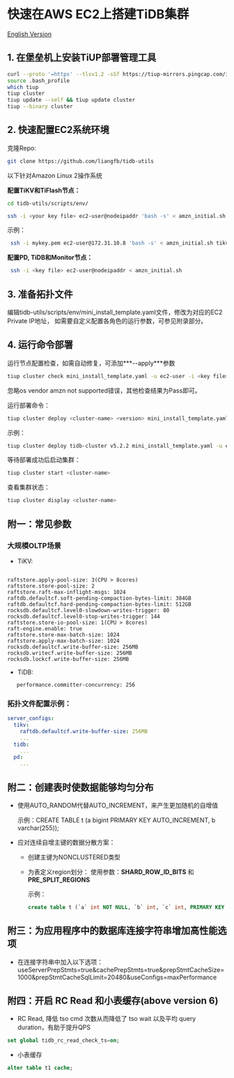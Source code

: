 # 快速在AWS EC2上搭建TiDB集群

[English Version](install_on_aws_ec2_en.md)

## 1. 在堡垒机上安装TiUP部署管理工具

   ```Bash
   curl --proto '=https' --tlsv1.2 -sSf https://tiup-mirrors.pingcap.com/install.sh | sh
   source .bash_profile
   which tiup
   tiup cluster
   tiup update --self && tiup update cluster
   tiup --binary cluster
   ```

## 2. 快速配置EC2系统环境
   克隆Repo:
   ```Bash
   git clone https://github.com/liangfb/tidb-utils
   ```

   以下针对Amazon Linux 2操作系统  

   **配置TiKV和TiFlash节点：**
   ```bash
   cd tidb-utils/scripts/env/
   ```
   ```bash   
   ssh -i <your key file> ec2-user@nodeipaddr 'bash -s' < amzn_initial.sh tikv <data-volume-device>
   ```
   示例：
   ```bash
    ssh -i mykey.pem ec2-user@172.31.10.8 'bash -s' < amzn_initial.sh tikv nvme1n1
   ```

   **配置PD, TiDB和Monitor节点：**
   ```bash
    ssh -i <key file> ec2-user@nodeipaddr < amzn_initial.sh
   ```

## 3. 准备拓扑文件

   编辑tidb-utils/scripts/env/mini_install_template.yaml文件，修改为对应的EC2 Private IP地址，
   如需要自定义配置各角色的运行参数，可参见附录部分。

## 4. 运行命令部署

   运行节点配置检查，如需自动修复，可添加***--apply***参数
   ```bash
   tiup cluster check mini_install_template.yaml -u ec2-user -i <key file>
   ```
   忽略os vendor amzn not supported错误，其他检查结果为Pass即可。

   运行部署命令：
   ```Bash
   tiup cluster deploy <cluster-name> <version> mini_install_template.yaml -u ec2-user -i <key file>
   ```
   示例：

   ```bash
   tiup cluster deploy tidb-cluster v5.2.2 mini_install_template.yaml -u ec2-user -i mykey.pem
   ```

   等待部署成功后启动集群：
   ```bash
   tiup cluster start <cluster-name>
   ```
   查看集群状态：
   ```bash
   tiup cluster display <cluster-name>
   ```

## 附一：常见参数

### 大规模OLTP场景
   - TiKV:
   ```

   raftstore.apply-pool-size: 3(CPU > 8cores)
   raftstore.store-pool-size: 2
   raftstore.raft-max-inflight-msgs: 1024
   raftdb.defaultcf.soft-pending-compaction-bytes-limit: 384GB
   raftdb.defaultcf.hard-pending-compaction-bytes-limit: 512GB
   rocksdb.defaultcf.level0-slowdown-writes-trigger: 80
   rocksdb.defaultcf.level0-stop-writes-trigger: 144
   raftstore.store-io-pool-size: 1(CPU > 8cores)
   raft-engine.enable: true
   raftstore.store-max-batch-size: 1024
   raftstore.apply-max-batch-size: 1024
   rocksdb.defaultcf.write-buffer-size: 256MB
   rocksdb.writecf.write-buffer-size: 256MB
   rocksdb.lockcf.write-buffer-size: 256MB   

   ```
   - TiDB:

   ```
      performance.committer-concurrency: 256
   ```

### 拓扑文件配置示例：
```yaml
server_configs:
  tikv:
    raftdb.defaultcf.write-buffer-size: 256MB
    ...
  tidb:
    ...
  pd:
    ...
```

## 附二：创建表时使数据能够均匀分布
- 使用AUTO_RANDOM代替AUTO_INCREMENT，来产生更加随机的自增值

  示例：CREATE TABLE t (a bigint PRIMARY KEY AUTO_INCREMENT, b varchar(255));

- 应对连续自增主键的数据分散方案：
  - 创建主键为NONCLUSTERED类型
  - 为表定义region划分：
    使用参数：**SHARD_ROW_ID_BITS** 和 **PRE_SPLIT_REGIONS**
    
    示例：
    ```sql
    create table t (`a` int NOT NULL, `b` int, `c` int, PRIMARY KEY (`a`) /*T![clustered_index] NONCLUSTERED */ ) SHARD_ROW_ID_BITS=4 PRE_SPLIT_REGIONS=4;
    ```

## 附三：为应用程序中的数据库连接字符串增加高性能选项

- 在连接字符串中加入以下选项：
useServerPrepStmts=true&cachePrepStmts=true&prepStmtCacheSize=1000&prepStmtCacheSqlLimit=20480&useConfigs=maxPerformance

## 附四：开启 RC Read 和小表缓存(above version 6)
- RC Read, 降低 tso cmd 次数从而降低了 tso wait 以及平均 query duration，有助于提升QPS
```sql
set global tidb_rc_read_check_ts=on;
```
- 小表缓存
```sql
alter table t1 cache;
```
